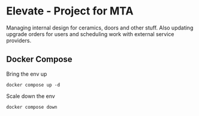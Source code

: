 # Elevate - Project for MTA

Managing internal design for ceramics, doors and other stuff.
Also updating upgrade orders for users and scheduling work with external service providers.

## Docker Compose

Bring the env up

```
docker compose up -d
```

Scale down the env

```
docker compose down
```